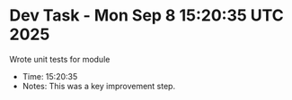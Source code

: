 # Dev Task - Mon Sep  8 15:20:35 UTC 2025
Wrote unit tests for module
- Time: 15:20:35
- Notes: This was a key improvement step.
